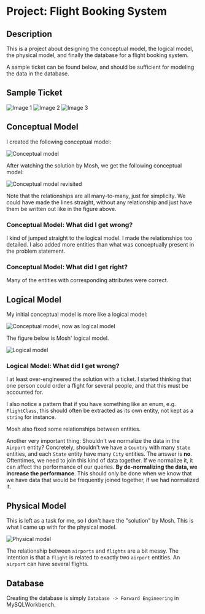 # Project: Flight Booking System

## Description

This is a project about designing the conceptual model, the logical model, the
physical model, and finally the database for a flight booking system.

A sample ticket can be found below, and should be sufficient for modeling the
data in the database.

## Sample Ticket

![Image 1](./img/ticket-example/1.png) ![Image 2](./img/ticket-example/2.png)
![Image 3](./img/ticket-example/3.png)

## Conceptual Model

I created the following conceptual model:

![Conceptual model](./img/conceptual-model.png)

After watching the solution by Mosh, we get the following conceptual model:

![Conceptual model revisited](./img/conceptual-model-revisited.png)

Note that the relationships are all many-to-many, just for simplicity. We could
have made the lines straight, without any relationship and just have them be
written out like in the figure above.

### Conceptual Model: What did I get wrong?

I kind of jumped straight to the logical model. I made the relationships too
detailed. I also added more entities than what was conceptually present in the
problem statement.

### Conceptual Model: What did I get right?

Many of the entities with corresponding attributes were correct.

## Logical Model

My initial conceptual model is more like a logical model:

![Conceptual model, now as logical model](./img/conceptual-model.png)

The figure below is Mosh' logical model.

![Logical model](./img/logical-model.png)

### Logical Model: What did I get wrong?

I at least over-engineered the solution with a ticket. I started thinking that
one person could order a flight for several people, and that this must be
accounted for.

I also notice a pattern that if you have something like an enum, e.g.
`FlightClass`, this should often be extracted as its own entity, not kept as a
`string` for instance.

Mosh also fixed some relationships between entities.

Another very important thing: Shouldn't we normalize the data in the `Airport`
entity? Concretely, shouldn't we have a `Country` with many `State` entities,
and each `State` entity have many `City` entities. The answer is **no**.
Oftentimes, we need to join this kind of data together. If we normalize it, it
can affect the performance of our queries. **By de-normalizing the data, we
increase the performance**. This should only be done when we know that we have
data that would be frequently joined together, if we had normalized it.

## Physical Model

This is left as a task for me, so I don't have the "solution" by Mosh. This is
what I came up with for the physical model.

![Physical model](./img/physical-model.png)

The relationship between `airports` and `flights` are a bit messy. The intention
is that a `flight` is related to exactly two `airport` entities. An `airport`
can have several flights.

## Database

Creating the database is simply `Database -> Forward Engineering` in
MySQLWorkbench.
